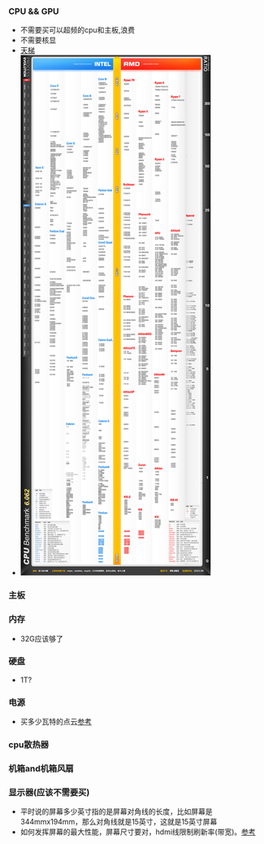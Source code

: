 ### CPU && GPU
- 不需要买可以超频的cpu和主板,浪费
- 不需要核显
- [天梯](https://www.163.com/dy/article/IHJ3CSOM0519EA27.html)
- ![](pic/v2-f9780b9d894cf282c5439ccfc2ac5450_720w.png 'cpu天梯')

### 主板

### 内存
- 32G应该够了

### 硬盘
- 1T?

### 电源
- 买多少瓦特的点云[参考](https://www.bilibili.com/video/BV1N14y1h7fC/?spm_id_from=333.337.search-card.all.click&vd_source=1bd4e91f60d040cd2bf350ce3647ae81)

### cpu散热器

### 机箱and机箱风扇

### 显示器(应该不需要买)
- 平时说的屏幕多少英寸指的是屏幕对角线的长度，比如屏幕是344mmx194mm，那么对角线就是15英寸，这就是15英寸屏幕
- 如何发挥屏幕的最大性能，屏幕尺寸要对，hdmi线限制刷新率(带宽)。[参考](https://www.elecfans.com/xianshi/202301051972132.html)